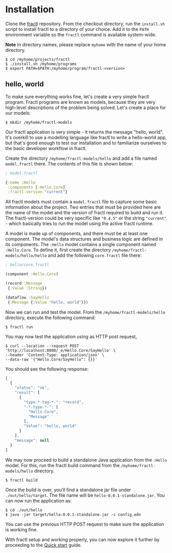 # Installation

Clone the [fractl](https://github.com/fractl-io/fractl) repository. From the checkout directory, run the `install.sh` script to install fractl to a directory of your choice. Add it to the `PATH` environment variable so the `fractl` command is available system-wide.

**Note** In directory names, please replace `myhome` with the name of your home directory.

```shell
$ cd /myhome/projects/fractl
$ ./install.sh /myhome/programs
$ export PATH=$PATH:/myhome/program/fractl-<version>
```

## hello, world

To make sure everything works fine, let's create a very simple fractl program. Fractl programs are known as models,
because they are very high-level descriptions of the problem being solved. Let's create a place for our models:


```shell
$ mkdir /myhome/fractl-models
```

Our fractl application is very simple - it returns the message "hello, world". It's overkill to use a
modelling language like fractl to write a hello-world app, but that's good enough to test our installation and to
familiarize ourselves to the basic developer workflow in fractl.

Create the directory `/myhome/fractl-models/hello` and add a file named `model.fractl` there.
The contents of this file is shown below:

```clojure
; model.fractl

{:name :Hello
 :components [:Hello.Core]
 :fractl-version "current"}
```

All fractl models must contain a `model.fractl` file to capture some basic information about the project.
Two entries that must be provided here are the name of the model and the version of fractl required to build and run it.
The fractl-version could be very specific like `"0.4.5"` or the string `"current"` - which basically tries to run the model
using the active fractl runtime.

A model is made up of components, and there must be at least one component. The model's data structures and business logic
are defined in its components. The `:Hello` model contains a single component named `:Hello.Core`. To define it, first create
the directory `/myhome/fractl-models/hello/hello` and add the following `core.fractl` file there:

```clojure
; hello/core.fractl

(component :Hello.Core)

(record :Message
 {:Value :String})

(dataflow :SayHello
 {:Message {:Value "hello, world"}})
```

Now we can run and test the model. From the `/myhome/fractl-models/hello` directory, execute the following command:

```shell
$ fractl run
```

You may now test the application using as HTTP post request,

```shell
$ curl --location --request POST 'http://localhost:8080/_e/Hello.Core/SayHello' \
--header 'Content-Type: application/json' \
--data-raw '{"Hello.Core/SayHello": {}}'
```

You should see the following response:

```javascript
[
  {
    "status": "ok",
    "result": [
      {
        "type-*-tag-*-": "record",
        "-*-type-*-": [
          "Hello.Core",
          "Message"
        ],
        "Value": "hello, world"
      }
    ],
    "message": null
  }
]
```

We may now proceed to build a standalone Java application from the `:Hello` model.
For this, run the fractl build command from the `/myhome/fractl-models/hello` directory.

```shell
$ fractl build
```

Once the build is over, you'll find a standalone jar file under `./out/hello/target`.
The file name will be `hello-0.0.1-standalone.jar`. You can now run the application as:

```shell
$ cd ./out/hello
$ java -jar target/hello-0.0.1-standalone.jar -c config.edn
```

You can use the previous HTTP POST request to make sure the application is working fine.

With fractl setup and working properly, you can now explore it further by proceeding to the [Quick start](quick-start) guide.
